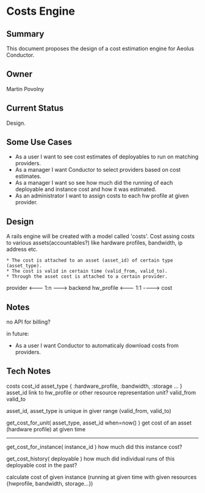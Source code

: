Costs Engine
============


Summary
-------
This document proposes the design of a cost estimation engine for Aeolus Conductor.

Owner
-----
Martin Povolny

Current Status
--------------

Design.

Some Use Cases
--------------

* As a user I want to see cost estimates of deployables to run on matching providers.
* As a manager I want Conductor to select providers based on cost estimates.
* As a manager I want so see how much did the running of each deployable and instance cost and how it was estimated. 
* As an administrator I want to assign costs to each hw profile at given provider.

Design
------

A rails engine will be created with a model called 'costs'. Cost assing costs to various assets(accountables?) like hardware profiles, bandwidth, ip address etc.

	* The cost is attached to an asset (asset_id) of certain type (asset_type).
	* The cost is valid in certain time (valid_from, valid_to).
	* Through the asset cost is attached to a certain provider.

provider <--- 1:n ---> backend hw_profile <--- 1:1 ----> cost


Notes
-----

no API for billing?

in future: 
* As a user I want Conductor to automaticaly download costs from providers.

Tech Notes
----------

 costs
   cost_id
   asset_type	{ :hardware_profile, :bandwidth, :storage ... }
   asset_id		link to hw_profile or other resource representation
   unit?
   valid_from
   valid_to

   asset_id, asset_type is unique in giver range (valid_from, valid_to)

 get_cost_for_unit( asset_type, asset_id when=now() ) 
		get cost of an asset (hardware profile) at given time

-----------

 get_cost_for_instance( instance_id )
		how much did this instance cost?

 get_cost_history( deployable )
		how much did individual runs of this deployable cost in the past?
   
   
 calculate cost of given instance (running at given time with given resources {hwprofile, bandwidth, storage...})
